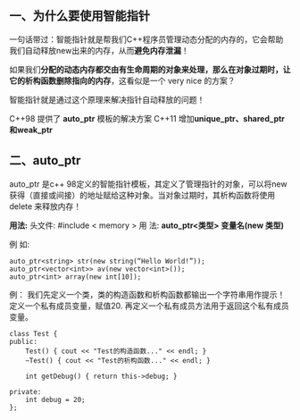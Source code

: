## 一、为什么要使用智能指针

一句话带过：智能指针就是帮我们C++程序员管理动态分配的内存的，它会帮助我们自动释放new出来的内存，从而**避免内存泄漏**！

如果我们**分配的动态内存都交由有生命周期的对象来处理，那么在对象过期时，让它的析构函数删除指向的内存**，这看似是一个 very nice 的方案？

智能指针就是通过这个原理来解决指针自动释放的问题！

C++98 提供了 **auto_ptr** 模板的解决方案
C++11 增加**unique_ptr、shared_ptr 和weak_ptr**

## 二、auto_ptr
auto_ptr 是c++ 98定义的智能指针模板，其定义了管理指针的对象，可以将new 获得（直接或间接）的地址赋给这种对象。当对象过期时，其析构函数将使用delete 来释放内存！

**用法:**
头文件: #include < memory >
用 法: **auto_ptr<类型> 变量名(new 类型)**

例 如:
```
auto_ptr<string> str(new string(“Hello World!”));
auto_ptr<vector<int>> av(new vector<int>());
auto_ptr<int> array(new int[10]);
```

例：
我们先定义一个类，类的构造函数和析构函数都输出一个字符串用作提示！
定义一个私有成员变量，赋值20.
再定义一个私有成员方法用于返回这个私有成员变量。
```
class Test {
public:
	Test() { cout << "Test的构造函数..." << endl; }
	~Test() { cout << "Test的析构函数..." << endl; }

	int getDebug() { return this->debug; }

private:
	int debug = 20;
};
```

<!--stackedit_data:
eyJoaXN0b3J5IjpbLTEzMDQ0MzI5MDMsLTE1OTc4MzIyNzAsNz
MwOTk4MTE2XX0=
-->